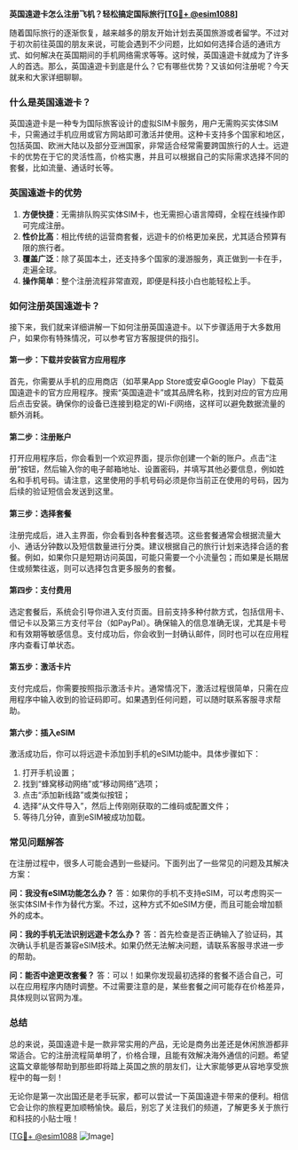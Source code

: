 **英国遠遊卡怎么注册飞机？轻松搞定国际旅行[[TG💪+ @esim1088](https://t.me/s/esim1088)]**

随着国际旅行的逐渐恢复，越来越多的朋友开始计划去英国旅游或者留学。不过对于初次前往英国的朋友来说，可能会遇到不少问题，比如如何选择合适的通讯方式、如何解决在英国期间的手机网络需求等等。这时候，英国遠遊卡就成为了许多人的首选。那么，英国遠遊卡到底是什么？它有哪些优势？又该如何注册呢？今天就来和大家详细聊聊。

### 什么是英国遠遊卡？

英国遠遊卡是一种专为国际旅客设计的虚拟SIM卡服务，用户无需购买实体SIM卡，只需通过手机应用或官方网站即可激活并使用。这种卡支持多个国家和地区，包括英国、欧洲大陆以及部分亚洲国家，非常适合经常需要跨国旅行的人士。远遊卡的优势在于它的灵活性高，价格实惠，并且可以根据自己的实际需求选择不同的套餐，比如流量、通话时长等。

### 英国遠遊卡的优势

1. **方便快捷**：无需排队购买实体SIM卡，也无需担心语言障碍，全程在线操作即可完成注册。
2. **性价比高**：相比传统的运营商套餐，远遊卡的价格更加亲民，尤其适合预算有限的旅行者。
3. **覆盖广泛**：除了英国本土，还支持多个国家的漫游服务，真正做到一卡在手，走遍全球。
4. **操作简单**：整个注册流程非常直观，即便是科技小白也能轻松上手。

### 如何注册英国遠遊卡？

接下来，我们就来详细讲解一下如何注册英国遠遊卡。以下步骤适用于大多数用户，如果你有特殊情况，可以参考官方客服提供的指引。

#### 第一步：下载并安装官方应用程序

首先，你需要从手机的应用商店（如苹果App Store或安卓Google Play）下载英国遠遊卡的官方应用程序。搜索“英国遠遊卡”或其品牌名称，找到对应的官方应用后点击安装。确保你的设备已连接到稳定的Wi-Fi网络，这样可以避免数据流量的额外消耗。

#### 第二步：注册账户

打开应用程序后，你会看到一个欢迎界面，提示你创建一个新的账户。点击“注册”按钮，然后输入你的电子邮箱地址、设置密码，并填写其他必要信息，例如姓名和手机号码。请注意，这里使用的手机号码必须是你当前正在使用的号码，因为后续的验证短信会发送到这里。

#### 第三步：选择套餐

注册完成后，进入主界面，你会看到各种套餐选项。这些套餐通常会根据流量大小、通话分钟数以及短信数量进行分类。建议根据自己的旅行计划来选择合适的套餐。例如，如果你只是短期访问英国，可能只需要一个小流量包；而如果是长期居住或频繁往返，则可以选择包含更多服务的套餐。

#### 第四步：支付费用

选定套餐后，系统会引导你进入支付页面。目前支持多种付款方式，包括信用卡、借记卡以及第三方支付平台（如PayPal）。确保输入的信息准确无误，尤其是卡号和有效期等敏感信息。支付成功后，你会收到一封确认邮件，同时也可以在应用程序内查看订单状态。

#### 第五步：激活卡片

支付完成后，你需要按照指示激活卡片。通常情况下，激活过程很简单，只需在应用程序中输入收到的验证码即可。如果遇到任何问题，可以随时联系客服寻求帮助。

#### 第六步：插入eSIM

激活成功后，你可以将远遊卡添加到手机的eSIM功能中。具体步骤如下：
1. 打开手机设置；
2. 找到“蜂窝移动网络”或“移动网络”选项；
3. 点击“添加新线路”或类似按钮；
4. 选择“从文件导入”，然后上传刚刚获取的二维码或配置文件；
5. 等待几分钟，直到eSIM被成功加载。

### 常见问题解答

在注册过程中，很多人可能会遇到一些疑问。下面列出了一些常见的问题及其解决方案：

**问：我没有eSIM功能怎么办？**
答：如果你的手机不支持eSIM，可以考虑购买一张实体SIM卡作为替代方案。不过，这种方式不如eSIM方便，而且可能会增加额外的成本。

**问：我的手机无法识别远遊卡怎么办？**
答：首先检查是否正确输入了验证码，其次确认手机是否兼容eSIM技术。如果仍然无法解决问题，请联系客服寻求进一步的帮助。

**问：能否中途更改套餐？**
答：可以！如果你发现最初选择的套餐不适合自己，可以在应用程序内随时调整。不过需要注意的是，某些套餐之间可能存在价格差异，具体规则以官网为准。

### 总结

总的来说，英国遠遊卡是一款非常实用的产品，无论是商务出差还是休闲旅游都非常适合。它的注册流程简单明了，价格合理，且能有效解决海外通信的问题。希望这篇文章能够帮助到那些即将踏上英国之旅的朋友们，让大家能够更从容地享受旅程中的每一刻！

无论你是第一次出国还是老手玩家，都可以尝试一下英国遠遊卡带来的便利。相信它会让你的旅程更加顺畅愉快。最后，别忘了关注我们的频道，了解更多关于旅行和科技的小贴士哦！

[[TG💪+ @esim1088](https://t.me/s/esim1088) ![Image](https://i.postimg.cc/4NQfJmqS/Snipaste-2025-05-13-00-14-12.png)]